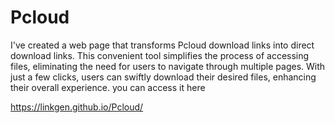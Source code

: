 # Pcloud
I've created a web page that transforms Pcloud download links into direct download links. This convenient tool simplifies the process of accessing files, eliminating the need for users to navigate through multiple pages. With just a few clicks, users can swiftly download their desired files, enhancing their overall experience.
you can access it here 

https://linkgen.github.io/Pcloud/
